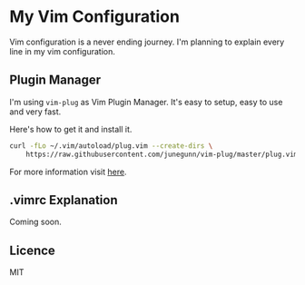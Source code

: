 # My Vim Configuration

Vim configuration is a never ending journey. I'm planning to explain every line in my vim configuration.

## Plugin Manager

I'm using `vim-plug` as Vim Plugin Manager. It's easy to setup, easy to use and very fast.

Here's how to get it and install it.

```bash
curl -fLo ~/.vim/autoload/plug.vim --create-dirs \
    https://raw.githubusercontent.com/junegunn/vim-plug/master/plug.vim
```

For more information visit [here](https://github.com/junegunn/vim-plug).

## .vimrc Explanation

Coming soon.

## Licence

MIT
